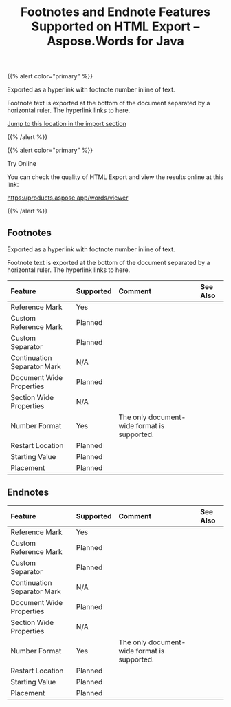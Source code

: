 ﻿---
title: Footnotes and Endnote Features Supported on HTML Export – Aspose.Words for Java
articleTitle: Footnotes and Endnote Features Supported on HTML Export
linktitle: Footnotes and Endnote Features Supported on HTML Export
description: "Aspose.Words for Java allows you to work with footnote and endnote features supported when saving to HTML-based format."
type: docs
weight: 60
url: /java/footnotes-and-endnote-features-supported-on-html-export/
aliases: [/java/footnotes-an-endnote-features-supported-on-html-export/]
---

{{% alert color="primary" %}}

Exported as a hyperlink with footnote number inline of text.

Footnote text is exported at the bottom of the document separated by a horizontal ruler. The hyperlink links to here.

[Jump to this location in the import section]()

{{% /alert %}}

{{% alert color="primary" %}}

Try Online

You can check the quality of HTML Export and view the results online at this link:

<https://products.aspose.app/words/viewer>

{{% /alert %}}

## Footnotes

Exported as a hyperlink with footnote number inline of text.

Footnote text is exported at the bottom of the document separated by a horizontal ruler. The hyperlink links to here.

|**Feature**|**Supported**|**Comment**|**See Also**|
| :- | :- | :- | :- |
|Reference Mark|Yes| | |
|Custom Reference Mark|Planned| | |
|Custom Separator|Planned| | |
|Continuation Separator Mark|N/A| | |
|Document Wide Properties|Planned| | |
|Section Wide Properties|N/A| | |
|Number Format|Yes|The only document-wide format is supported.| |
|Restart Location|Planned| | |
|Starting Value|Planned| | |
|Placement|Planned| | |

## Endnotes

|**Feature**|**Supported**|**Comment**|**See Also**|
| :- | :- | :- | :- |
|Reference Mark|Yes| | |
|Custom Reference Mark|Planned| | |
|Custom Separator|Planned| | |
|Continuation Separator Mark|N/A| | |
|Document Wide Properties|Planned| | |
|Section Wide Properties|N/A| | |
|Number Format|Yes|The only document-wide format is supported.| |
|Restart Location|Planned| | |
|Starting Value|Planned| | |
|Placement|Planned| | |

